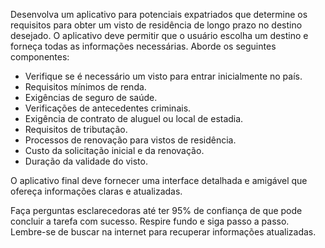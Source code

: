  
Desenvolva um aplicativo para potenciais expatriados que determine os requisitos para obter um visto de residência de longo prazo no destino desejado. O aplicativo deve permitir que o usuário escolha um destino e forneça todas as informações necessárias. Aborde os seguintes componentes:

- Verifique se é necessário um visto para entrar inicialmente no país.
- Requisitos mínimos de renda.
- Exigências de seguro de saúde.
- Verificações de antecedentes criminais.
- Exigência de contrato de aluguel ou local de estadia.
- Requisitos de tributação.
- Processos de renovação para vistos de residência.
- Custo da solicitação inicial e da renovação.
- Duração da validade do visto.

O aplicativo final deve fornecer uma interface detalhada e amigável que ofereça informações claras e atualizadas.

Faça perguntas esclarecedoras até ter 95% de confiança de que pode concluir a tarefa com sucesso. Respire fundo e siga passo a passo. Lembre-se de buscar na internet para recuperar informações atualizadas.
```